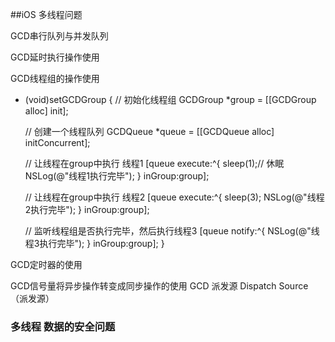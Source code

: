 ##iOS 多线程问题

GCD串行队列与并发队列


GCD延时执行操作使用


GCD线程组的操作使用

- (void)setGCDGroup {
    // 初始化线程组
    GCDGroup *group = [[GCDGroup alloc] init];

    // 创建一个线程队列
    GCDQueue *queue = [[GCDQueue alloc] initConcurrent];

    // 让线程在group中执行 线程1
    [queue execute:^{
        sleep(1);// 休眠
        NSLog(@"线程1执行完毕");
    } inGroup:group];

    // 让线程在group中执行 线程2
    [queue execute:^{
        sleep(3);
        NSLog(@"线程2执行完毕");
    } inGroup:group];

    // 监听线程组是否执行完毕，然后执行线程3
    [queue notify:^{
        NSLog(@"线程3执行完毕");
    } inGroup:group];
}

GCD定时器的使用


GCD信号量将异步操作转变成同步操作的使用
GCD 派发源 Dispatch Source （派发源）




### 多线程 数据的安全问题




